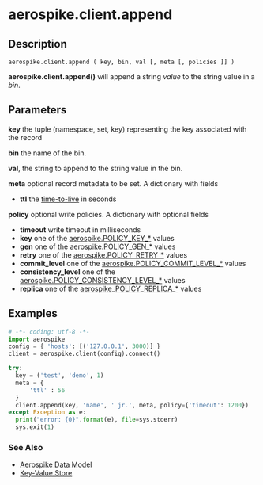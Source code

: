 
# aerospike.client.append

## Description

```
aerospike.client.append ( key, bin, val [, meta [, policies ]] )

```

**aerospike.client.append()** will append a string *value* to the string value
in a *bin*.

## Parameters

**key** the tuple (namespace, set, key) representing the key associated with the record

**bin** the name of the bin.

**val**, the string to append to the string value in the bin.

**meta** optional record metadata to be set. A dictionary with fields
- **ttl** the [time-to-live](http://www.aerospike.com/docs/client/c/usage/kvs/write.html#change-record-time-to-live-ttl) in seconds

**policy** optional write policies. A dictionary with optional fields
- **timeout** write timeout in milliseconds
- **key** one of the [aerospike.POLICY_KEY_*](http://www.aerospike.com/apidocs/c/db/d65/group__client__policies.html#gaa9c8a79b2ab9d3812876c3ec5d1d50ec) values
- **gen** one of the [aerospike.POLICY_GEN_*](http://www.aerospike.com/apidocs/c/db/d65/group__client__policies.html#ga38c1a40903e463e5d0af0141e8c64061) values
- **retry** one of the [aerospike.POLICY_RETRY_*](http://www.aerospike.com/apidocs/c/db/d65/group__client__policies.html#gaa9730980a8b0eda8ab936a48009a6718) values
- **commit_level** one of the [aerospike.POLICY_COMMIT_LEVEL_*](http://www.aerospike.com/apidocs/c/db/d65/group__client__policies.html#ga17faf52aeb845998e14ba0f3745e8f23) values
- **consistency_level** one of the [aerospike.POLICY_CONSISTENCY_LEVEL_*](http://www.aerospike.com/apidocs/c/db/d65/group__client__policies.html#ga34dbe8d01c941be845145af643f9b5ab) values
- **replica** one of the [aerospike_POLICY_REPLICA_*](http://www.aerospike.com/apidocs/c/db/d65/group__client__policies.html#gabce1fb468ee9cbfe54b7ab834cec79ab) values

## Examples

```python
# -*- coding: utf-8 -*-
import aerospike
config = { 'hosts': [('127.0.0.1', 3000)] }
client = aerospike.client(config).connect()

try:
  key = ('test', 'demo', 1)
  meta = {
	  'ttl' : 56
  }
  client.append(key, 'name', ' jr.', meta, policy={'timeout': 1200})
except Exception as e:
  print("error: {0}".format(e), file=sys.stderr)
  sys.exit(1)

```

### See Also

- [Aerospike Data Model](http://www.aerospike.com/docs/architecture/data-model.html)
- [Key-Value Store](http://www.aerospike.com/docs/guide/kvs.html)

